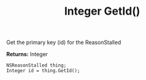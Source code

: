 ﻿---
uid: crmscript_ref_NSReasonStalled_GetId
title: Integer GetId()
intellisense: NSReasonStalled.GetId
keywords: NSReasonStalled, GetId
so.topic: reference
---

Get the primary key (id) for the ReasonStalled

**Returns:** Integer

```crmscript
NSReasonStalled thing;
Integer id = thing.GetId();
```

